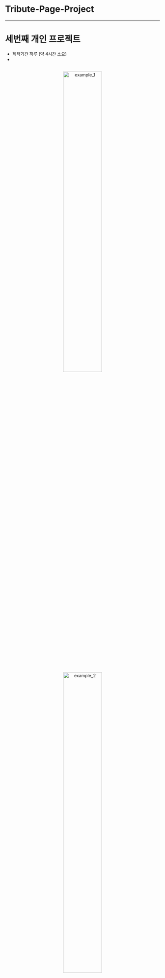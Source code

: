# Tribute-Page-Project
* * *
# 세번째 개인 프로젝트 

* 제작기간 하루 (약 4시간 소요)
* 
<p align="center"><br>
<img src="https://user-images.githubusercontent.com/100138165/156535198-d9ba554a-ad54-4f2a-a650-a9e658f914ef.png" alt="example_1" width="50%" height="50%"/>
 <br>
<img src="https://user-images.githubusercontent.com/100138165/156535207-8f97bd1f-8a6a-4a2b-b06f-ac8729578843.png" alt="example_2" width="50%" height="50%"/>
  <br>
</p>

* * *
## 알게된 점
* 다 끝내고 보니 우측에 여백이 생겨 가로 스크롤이 생겼는데 구글링이 소개시켜준 overflow-x: hidden; 이 친구가 해결해주었다
* 코딩은 하면 할수록 아주 조금씩 느는거 같다 언젠가 능력있는 개발자가 되기 위해 화이팅(?)

* * *
## 개선해야 할 점
* text-align:center;로 가운데 정렬후에 text-align:left;를 줄 수 있는 방법을 연구해봐야겠다
